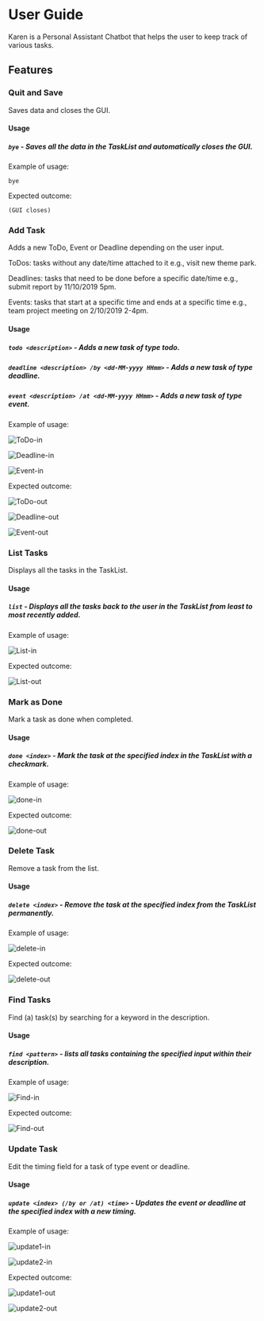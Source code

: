 # User Guide
Karen is a Personal Assistant Chatbot that helps the user to keep track of various tasks.

## Features 

### Quit and Save
Saves data and closes the GUI.

#### Usage

##### `bye` - Saves all the data in the TaskList and automatically closes the GUI.

Example of usage: 

`bye`

Expected outcome:

`(GUI closes)`

### Add Task
Adds a new ToDo, Event or Deadline depending on the user input.

ToDos: tasks without any date/time attached to it e.g., visit new theme park.

Deadlines: tasks that need to be done before a specific date/time e.g., submit report by 11/10/2019 5pm.

Events: tasks that start at a specific time and ends at a specific time e.g., team project meeting on 2/10/2019 2-4pm.

#### Usage

##### `todo <description>` - Adds a new task of type todo.
##### `deadline <description> /by <dd-MM-yyyy HHmm>` - Adds a new task of type deadline.
##### `event <description> /at <dd-MM-yyyy HHmm>` - Adds a new task of type event.

Example of usage: 

![ToDo-in](todo-in.png)

![Deadline-in](deadline-in.png)

![Event-in](event-in.png)

Expected outcome:

![ToDo-out](todo-out.png)

![Deadline-out](deadline-out.png)

![Event-out](event-out.png)

### List Tasks
Displays all the tasks in the TaskList.

#### Usage

##### `list` - Displays all the tasks back to the user in the TaskList from least to most recently added.

Example of usage: 

![List-in](list-in.png)

Expected outcome:

![List-out](list-out.png)


### Mark as Done
Mark a task as done when completed.

#### Usage

##### `done <index>` - Mark the task at the specified index in the TaskList with a checkmark.

Example of usage: 

![done-in](done-in.png)

Expected outcome:

![done-out](done-out.png)

### Delete Task
Remove a task from the list.

#### Usage

##### `delete <index>` - Remove the task at the specified index from the TaskList permanently.

Example of usage: 

![delete-in](delete-in.png)

Expected outcome:

![delete-out](delete-out.png)

### Find Tasks
Find (a) task(s) by searching for a keyword in the description.

#### Usage

##### `find <pattern>` - lists all tasks containing the specified input <pattern> within their description.

Example of usage: 

![Find-in](find-in.png)

Expected outcome:

![Find-out](find-out.png)

### Update Task 
Edit the timing field for a task of type event or deadline.

#### Usage

##### `update <index> (/by or /at) <time>` - Updates the event or deadline at the specified index with a new timing.

Example of usage: 

![update1-in](update1-in.png)

![update2-in](update2-in.png)

Expected outcome:

![update1-out](update1-out.png)

![update2-out](update2-out.png)
